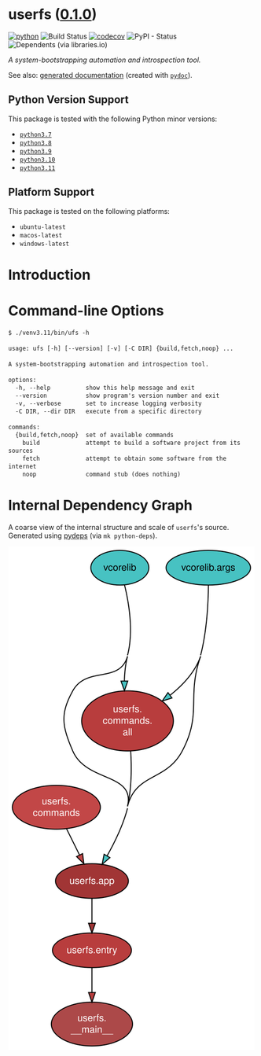 <!--
    =====================================
    generator=datazen
    version=3.1.2
    hash=cf61dce27b3cf5cc5dfbcce7f823e832
    =====================================
-->

# userfs ([0.1.0](https://pypi.org/project/userfs/))

[![python](https://img.shields.io/pypi/pyversions/userfs.svg)](https://pypi.org/project/userfs/)
![Build Status](https://github.com/vkottler/userfs/workflows/Python%20Package/badge.svg)
[![codecov](https://codecov.io/gh/vkottler/userfs/branch/master/graphs/badge.svg?branch=master)](https://codecov.io/github/vkottler/userfs)
![PyPI - Status](https://img.shields.io/pypi/status/userfs)
![Dependents (via libraries.io)](https://img.shields.io/librariesio/dependents/pypi/userfs)

*A system-bootstrapping automation and introspection tool.*

See also: [generated documentation](https://vkottler.github.io/python/pydoc/userfs.html)
(created with [`pydoc`](https://docs.python.org/3/library/pydoc.html)).

## Python Version Support

This package is tested with the following Python minor versions:

* [`python3.7`](https://docs.python.org/3.7/)
* [`python3.8`](https://docs.python.org/3.8/)
* [`python3.9`](https://docs.python.org/3.9/)
* [`python3.10`](https://docs.python.org/3.10/)
* [`python3.11`](https://docs.python.org/3.11/)

## Platform Support

This package is tested on the following platforms:

* `ubuntu-latest`
* `macos-latest`
* `windows-latest`

# Introduction

# Command-line Options

```
$ ./venv3.11/bin/ufs -h

usage: ufs [-h] [--version] [-v] [-C DIR] {build,fetch,noop} ...

A system-bootstrapping automation and introspection tool.

options:
  -h, --help          show this help message and exit
  --version           show program's version number and exit
  -v, --verbose       set to increase logging verbosity
  -C DIR, --dir DIR   execute from a specific directory

commands:
  {build,fetch,noop}  set of available commands
    build             attempt to build a software project from its sources
    fetch             attempt to obtain some software from the internet
    noop              command stub (does nothing)

```

# Internal Dependency Graph

A coarse view of the internal structure and scale of
`userfs`'s source.
Generated using [pydeps](https://github.com/thebjorn/pydeps) (via
`mk python-deps`).

![userfs's Dependency Graph](im/pydeps.svg)
